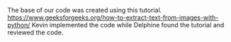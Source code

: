 The base of our code was created using this tutorial. https://www.geeksforgeeks.org/how-to-extract-text-from-images-with-python/
Kevin implemented the code while Delphine found the tutorial and reviewed the code.
